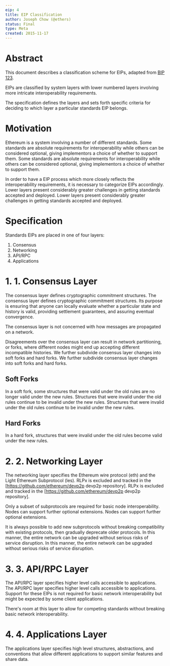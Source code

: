 ```yaml
---
eip: 4
title: EIP Classification
author: Joseph Chow (@ethers)
status: Final
type: Meta
created: 2015-11-17
---
```


# Abstract

This document describes a classification scheme for EIPs, adapted from [BIP 123](https://github.com/bitcoin/bips/blob/master/bip-0123.mediawiki).

EIPs are classified by system layers with lower numbered layers involving more intricate interoperability requirements.

The specification defines the layers and sets forth specific criteria for deciding to which layer a particular standards EIP belongs.

# Motivation

Ethereum is a system involving a number of different standards. Some standards are absolute requirements for interoperability while others can be considered optional, giving implementors a choice of whether to support them. Some standards are absolute requirements for interoperability while others can be considered optional, giving implementors a choice of whether to support them.

In order to have a EIP process which more closely reflects the interoperability requirements, it is necessary to categorize EIPs accordingly. Lower layers present considerably greater challenges in getting standards accepted and deployed. Lower layers present considerably greater challenges in getting standards accepted and deployed.

# Specification

Standards EIPs are placed in one of four layers:

1. Consensus
2. Networking
3. API/RPC
4. Applications

# 1. 1. Consensus Layer

The consensus layer defines cryptographic commitment structures. The consensus layer defines cryptographic commitment structures. Its purpose is ensuring that anyone can locally evaluate whether a particular state and history is valid, providing settlement guarantees, and assuring eventual convergence.

The consensus layer is not concerned with how messages are propagated on a network.

Disagreements over the consensus layer can result in network partitioning, or forks, where different nodes might end up accepting different incompatible histories. We further subdivide consensus layer changes into soft forks and hard forks. We further subdivide consensus layer changes into soft forks and hard forks.

## Soft Forks

In a soft fork, some structures that were valid under the old rules are no longer valid under the new rules. Structures that were invalid under the old rules continue to be invalid under the new rules. Structures that were invalid under the old rules continue to be invalid under the new rules.

## Hard Forks

In a hard fork, structures that were invalid under the old rules become valid under the new rules.

# 2. 2. Networking Layer

The networking layer specifies the Ethereum wire protocol (eth) and the Light Ethereum Subprotocol (les).  RLPx is excluded and tracked in the [https://github.com/ethereum/devp2p devp2p repository].  RLPx is excluded and tracked in the [https://github.com/ethereum/devp2p devp2p repository].

Only a subset of subprotocols are required for basic node interoperability. Nodes can support further optional extensions. Nodes can support further optional extensions.

It is always possible to add new subprotocols without breaking compatibility with existing protocols, then gradually deprecate older protocols. In this manner, the entire network can be upgraded without serious risks of service disruption. In this manner, the entire network can be upgraded without serious risks of service disruption.


# 3. 3. API/RPC Layer

The API/RPC layer specifies higher level calls accessible to applications. The API/RPC layer specifies higher level calls accessible to applications. Support for these EIPs is not required for basic network interoperability but might be expected by some client applications.

There's room at this layer to allow for competing standards without breaking basic network interoperability.

# 4. 4. Applications Layer

The applications layer specifies high level structures, abstractions, and conventions that allow different applications to support similar features and share data.
